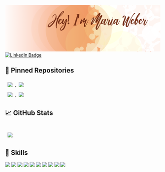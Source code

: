 [![Marzad's GitHub Banner](./assets/header_github.png)](https://marzad.dev)
<br>
[![LinkedIn Badge](https://img.shields.io/badge/LinkedIn-Profile-informational?style=flat&logo=linkedin&logoColor=white&color=0D76A8)](https://www.linkedin.com/in/maria-weber-zadorina)
## 📌 Pinned Repositories

<a href="https://github.com/marzad/training-journal">
  <img align="center" style="margin:0.5rem" src="https://github-readme-stats.vercel.app/api/pin/?username=marzad&repo=training-journal&title_color=FABD2F&icon_color=FE8019&text_color=8EC07C&bg_color=282828" />
</a>

<a href="https://github.com/marzad/SandwichShop">
  <img align="center" style="margin:0.5rem" src="https://github-readme-stats.vercel.app/api/pin/?username=marzad&repo=SandwichShop&title_color=FABD2F&icon_color=FE8019&text_color=8EC07C&bg_color=282828" />
</a>
<br>

<a href="https://github.com/marzad/java-rick-morty-react">
  <img align="center" style="margin:0.5rem" src="https://github-readme-stats.vercel.app/api/pin/?username=marzad&repo=java-rick-morty-react&title_color=FABD2F&icon_color=FE8019&text_color=8EC07C&bg_color=282828" />
</a>

<a href="https://github.com/marzad/muc-java-22-2-team-3">
  <img align="center" style="margin:0.5rem" src="https://github-readme-stats.vercel.app/api/pin/?username=marzad&repo=muc-java-22-2-team-3&theme=gruvbox" />
</a>
<br>

## &#x1f4c8; GitHub Stats

<br>

<a href="https://github.com/marzad">
  <img align="center" style="margin:0.5rem" src="https://github-readme-stats.vercel.app/api/top-langs/?username=marzad&hide=html,css&title_color=ffffff&text_color=c9cacc&icon_color=4AB197&bg_color=1A2B34" />
</a>


## 💼 Skills

![](https://img.shields.io/badge/Code-React-informational?style=plastic&logo=react&logoColor=white&color=4AB197)
![](https://img.shields.io/badge/Code-JavaScript-informational?style=plastic&logo=JavaScript&logoColor=white&color=4AB197)
![](https://img.shields.io/badge/Code-TypeScript-informational?style=plastic&logo=TypeScript&logoColor=white&color=4AB197)
![](https://img.shields.io/badge/Code-Java-informational?style=plastic&logo=Java&logoColor=white&color=4AB197)
![](https://img.shields.io/badge/Code-SpringBoot-informational?style=plastic&logo=Spring&logoColor=white&color=4AB197)
![](https://img.shields.io/badge/Code-MongoDB-informational?style=plastic&logo=MongoDB&logoColor=white&color=4AB197)
![](https://img.shields.io/badge/Code-MySQL-informational?style=plastic&logo=MySQL&logoColor=white&color=4AB197)
![](https://img.shields.io/badge/Tools-Docker-informational?style=plastic&logo=docker&logoColor=white&color=4AB197)
![](https://img.shields.io/badge/Tools-Postman-informational?style=plastic&logo=Postman&logoColor=white&color=4AB197)
![](https://img.shields.io/badge/Code-Python-informational?style=plastic&logo=Python&logoColor=white&color=4AB197)

